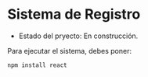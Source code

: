 <h1> Sistema de Registro</h1>

- Estado del pryecto: En construcción.

Para ejecutar el sistema, debes poner:

```npm install react ```
